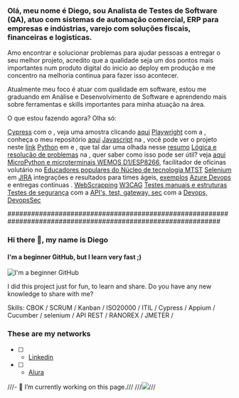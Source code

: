 ### Olá, meu nome é Diego, sou Analista de Testes de Software (QA), atuo com sistemas de automação comercial, ERP para empresas e indústrias, varejo com soluções fiscais, financeiras e logisticas.

Amo encontrar e solucionar problemas para ajudar pessoas a entregar o seu melhor projeto, acredito que a qualidade seja um dos pontos mais importantes num produto digital do inicio ao deploy em produção e me concentro na melhoria continua para fazer isso acontecer.

Atualmente meu foco é atuar com qualidade em software, estou me graduando em Análise e Desenvolvimento de Software e aprendendo mais sobre ferramentas e skills importantes para minha atuação na área.

O que estou fazendo agora? Olha só:

[Cypress]() com o [](), veja uma amostra clicando [aqui]()
[Playwright]() com a [](), conheça o meu repositório [aqui]()
[Javascript]() na [](), você pode ver o projeto neste [link]()
[Python]() em []() e [](), que tal dar uma olhada nesse [resumo]()
[Lógica e resolução de problemas]() na [](), quer saber como isso pode ser útil? veja [aqui]()
[MicroPython e microterminais WEMOS D1/ESP8266](), facilitador de oficinas volutário no [Educadores populares do Núcleo de tecnologia MTST]()
[Selenium]() em []()
[JIRA]() integrações e resultados para times ágeis, [exemplos]()
[Azure Devops]() e entregas continuas []().
[WebScrapping]()
[W3CAG]()
[Testes manuais e estruturas]()
[Testes de segurança]() com a []()
[API's, test, gateway, sec]() com a []()
[Devops, DevopsSec]()


##############################################################################################################


### Hi there 👋, my name is Diego
#### I'm a beginner GitHub, but I learn very fast ;)
![I'm a beginner GitHub](https://github.com/saadeghi/saadeghi/blob/master/dino.gif)

I did this project just for fun, to learn and share.
Do you have any new knowledge to share with me?

Skills: 
CBOK / SCRUM / Kanban / ISO20000 / ITIL /
Cypress / Appium / Cucumber / selenium / API REST / RANOREX / JMETER /

### These are my networks
- [ ] - [Linkedin](https://www.linkedin.com/in/diego-umbelino)
- [ ] - [Alura](https://cursos.alura.com.br/user/diego9us)

///- 🔭 I’m currently working on this page.///
///![](https://github.githubassets.com/images/mona-loading-default.gif)///




